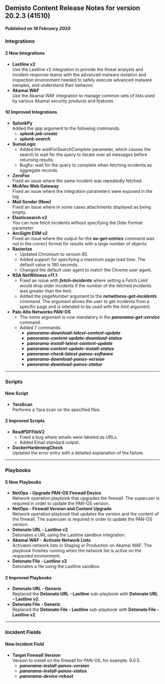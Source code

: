 ## Demisto Content Release Notes for version 20.2.3 (41510)
##### Published on 18 February 2020
### Integrations

#### 2 New Integrations
- __Lastline v2__  
Use the Lastline v2 integration to provide the threat analysts and incident response teams with the advanced malware isolation and inspection environment needed to safely execute advanced malware samples, and understand their behavior.
- __Akamai WAF__  
Use the Akamai WAF integration to manage common sets of lists used by various Akamai security products and features.

####  10 Improved Integrations
- __SplunkPy__  
Added the *app* argument to the following commands.
  - ***splunk-job-create***
  -  ***splunk-search***
- __SumoLogic__  
  - Added the *waitForSearchComplete* parameter, which causes the search to wait for the query to iterate over all messages before returning results.
  - Bugfix: wait for the query to complete when fetching incidents as aggregate records.
- __ZeroFox__  
Fixed an issue where the same incident was repeatedly fetched.
- __McAfee Web Gateway__  
Fixed an issue where the integration parameters were exposed in the log.
- __Mail Sender (New)__  
Fixed an issue where in some cases attachments displayed as being empty.
- __Elasticsearch v2__  
You can now fetch incidents without specifying the *Date Format* parameter.
- __ArcSight ESM v2__  
Fixed an issue where the output for the ***as-get-entries*** command was not in the correct format for results with a large number of objects.
- __Rasterize__  
  - Updated Chromium to version 80.
  - Added support for specifying a maximum page load time. The default value is 180 seconds.
  - Changed the default user agent to match the Chrome user agent.
- __RSA NetWitness v11.1__  
  - Fixed an issue with ***fetch-incidents*** where setting a *Fetch Limit* would drop older incidents if the number of the fetched incidents was greater than the limit.
  - Added the *pageNumber* argument to the ***netwitness-get-incidents*** command. The argument allows the user to get incidents from a specific page and is intended to be used with the *limit* argument.
- __Palo Alto Networks PAN-OS__  
  - The *name* argument is now mandatory in the ***panorama-get-service*** command.
  - Added 7 commands.
    - ***panorama-download-latest-content-update***
    - ***panorama-content-update-download-status***
    - ***panorama-install-latest-content-update***
    - ***panorama-content-update-install-status***
    - ***panorama-check-latest-panos-software***
    - ***panorama-download-panos-version***
    - ***panorama-download-panos-status***


---
### Scripts

####  New Script
- __YaraScan__  
Performs a Yara scan on the specified files.

####  2 Improved Scripts
- __ReadPDFFileV2__  
  - Fixed a bug where emails were labeled as URLs.
  - Added Email standard output.
- __DockerHardeningCheck__  
Updated the error entry with a detailed explanation of the failure.

---
### Playbooks

####  5 New Playbooks
- __NetOps - Upgrade PAN-OS Firewall Device__  
Network operation playbook that upgrades the firewall. The superuser is required in order to update the PAN-OS version.
- __NetOps - Firewall Version and Content Upgrade__  
Network operation playbook that updates the version and the content of the firewall. The superuser is required in order to update the PAN-OS version.
- __Detonate URL - Lastline v2__  
Detonates a URL using the Lastline sandbox integration.
- __Akamai WAF - Activate Network Lists__  
Activates network lists in Staging or Production on Akamai WAF. The playbook finishes running when the network list is active on the requested environment.
- __Detonate File - Lastline v2__  
Detonates a file using the Lastline sandbox.

####  2 Improved Playbooks
- __Detonate URL - Generic__  
Replaced the **Detonate URL - Lastline** sub-playbook with **Detonate URL - Lastline v2**.
- __Detonate File - Generic__  
Replaced the **Detonate File - Lastline** sub-playbook with **Detonate File - Lastline v2**.

---
### Incident Fields

#### New Incident Field
- __Target Firewall Version__  
Version to install on the firewall for PAN-OS, for example: 9.0.5.
    - ***panorama-install-panos-version***
    - ***panorama-install-panos-status***
    - ***panorama-device-reboot***